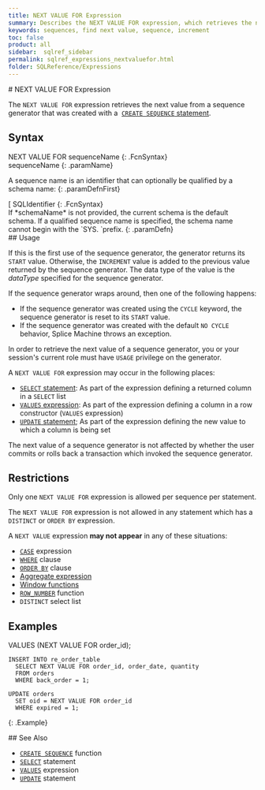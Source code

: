 ```yaml
---
title: NEXT VALUE FOR Expression
summary: Describes the NEXT VALUE FOR expression, which retrieves the next value from a sequence generator.
keywords: sequences, find next value, sequence, increment
toc: false
product: all
sidebar:  sqlref_sidebar
permalink: sqlref_expressions_nextvaluefor.html
folder: SQLReference/Expressions
---
```

<section>
<div class="TopicContent" data-swiftype-index="true" markdown="1">
# NEXT VALUE FOR Expression

The `NEXT VALUE FOR` expression retrieves the next value from a sequence
generator that was created with a &nbsp;[`CREATE SEQUENCE`
statement](sqlref_statements_createsequence.html).

## Syntax

<div class="fcnWrapperWide" markdown="1">
    NEXT VALUE FOR sequenceName
{: .FcnSyntax}

</div>
<div class="paramList" markdown="1">
sequenceName
{: .paramName}

A sequence name is an identifier that can optionally be qualified by a
schema name:
{: .paramDefnFirst}

<div class="fcnWrapperWide" markdown="1">
    [ SQLIdentifier
{: .FcnSyntax}

</div>
If *schemaName* is not provided, the current schema is the default
schema. If a qualified sequence name is specified, the schema name
cannot begin with the `SYS. `prefix.
{: .paramDefn}

</div>
## Usage

If this is the first use of the sequence generator, the generator
returns its `START` value. Otherwise, the `INCREMENT` value is added to
the previous value returned by the sequence generator. The data type of
the value is the *dataType* specified for the sequence generator.

If the sequence generator wraps around, then one of the following
happens:

* If the sequence generator was created using the `CYCLE` keyword, the
  sequence generator is reset to its `START` value.
* If the sequence generator was created with the default `NO CYCLE`
  behavior, Splice Machine throws an exception.

In order to retrieve the next value of a sequence generator, you or your
session's current role must have `USAGE` privilege on the generator.

A `NEXT VALUE FOR` expression may occur in the following places:

* [`SELECT` statement](sqlref_expressions_select.html): As part of the
  expression defining a returned column in a `SELECT` list
* [`VALUES` expression](sqlref_expressions_values.html): As part of the
  expression defining a column in a row constructor (`VALUES`
  expression)
* [`UPDATE` statement](sqlref_statements_update.html); As part of the
  expression defining the new value to which a column is being set

The next value of a sequence generator is not affected by whether the
user commits or rolls back a transaction which invoked the sequence
generator.

## Restrictions

Only one `NEXT VALUE FOR` expression is allowed per sequence per
statement.

The `NEXT VALUE FOR` expression is not allowed in any statement which
has a `DISTINCT` or `ORDER BY` expression.

A `NEXT VALUE` expression **may not appear** in any of these situations:

* [`CASE`](sqlref_expressions_case.html) expression
* [`WHERE`](sqlref_clauses_where.html) clause
* [`ORDER BY`](sqlref_clauses_orderby.html) clause
* [Aggregate expression](sqlref_builtinfcns_windowfcnsintro.html)
* [Window functions](sqlref_builtinfcns_windowfcnsintro.html)
* [`ROW_NUMBER`](sqlref_builtinfcns_rownumber.html) function
* `DISTINCT` select list

## Examples

<div class="preWrapper" markdown="1">
    VALUES (NEXT VALUE FOR order_id);
    
    INSERT INTO re_order_table
      SELECT NEXT VALUE FOR order_id, order_date, quantity
      FROM orders
      WHERE back_order = 1;
    
    UPDATE orders
      SET oid = NEXT VALUE FOR order_id
      WHERE expired = 1;
{: .Example}

</div>
## See Also

* [`CREATE SEQUENCE`](sqlref_statements_createsequence.html) function
* [`SELECT`](sqlref_expressions_select.html) statement
* [`VALUES`](sqlref_expressions_values.html) expression
* [`UPDATE`](sqlref_statements_update.html) statement

</div>
</section>


